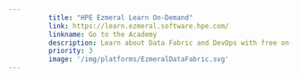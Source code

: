 ```yaml
---
          title: "HPE Ezmeral Learn On-Demand"
          link: https://learn.ezmeral.software.hpe.com/
          linkname: Go to the Academy
          description: Learn about Data Fabric and DevOps with free on-demand technical courses found in the HPE Ezmeral learning academy.
          priority: 3
          image: '/img/platforms/EzmeralDataFabric.svg'
---
```

          